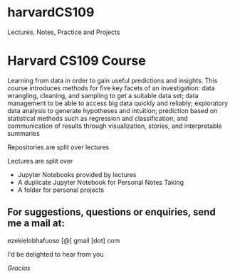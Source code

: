 # harvardCS109
Lectures, Notes, Practice and Projects
<h1> Harvard CS109 Course </h2>
<p>Learning from data in order to gain useful predictions and insights. This course introduces methods for five key facets of an investigation: data wrangling, cleaning, and sampling to get a suitable data set; data management to be able to access big data quickly and reliably; exploratory data analysis to generate hypotheses and intuition; prediction based on statistical methods such as regression and classification; and communication of results through visualization, stories, and interpretable summaries</p>
<p>Repositories are split over lectures<p>
<p>Lectures are split over 
<ul>
<li>Jupyter Notebooks provided by lectures</li>
<li> A duplicate Jupyter Notebook for Personal Notes Taking</li>
<li> A folder for personal projects</li>
</ul>
</p>

<h2>For suggestions, questions or enquiries, send me a mail at:</h2>
<p>ezekielobhafuoso [@] gmail [dot] com </p>
<p> I'd be delighted to hear from you </p>
<p><i>Gracias</i></p>
